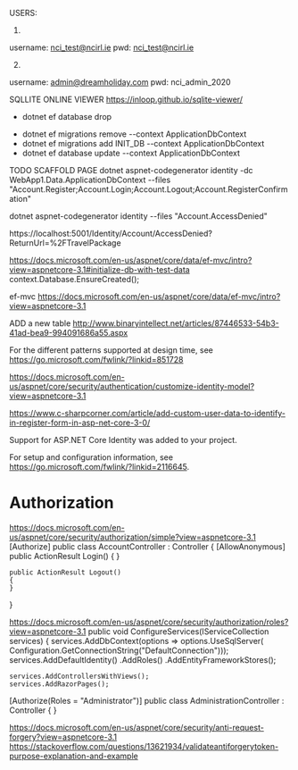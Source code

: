 USERS:

1)
username: nci_test@ncirl.ie
pwd: nci_test@ncirl.ie

2)

username: admin@dreamholiday.com
pwd: nci_admin_2020

SQLLITE ONLINE VIEWER
https://inloop.github.io/sqlite-viewer/

- dotnet ef database drop

* dotnet ef migrations remove --context ApplicationDbContext
* dotnet ef migrations add INIT_DB --context ApplicationDbContext
* dotnet ef database update --context ApplicationDbContext

TODO
SCAFFOLD PAGE
dotnet aspnet-codegenerator identity -dc WebApp1.Data.ApplicationDbContext --files "Account.Register;Account.Login;Account.Logout;Account.RegisterConfirmation"

dotnet aspnet-codegenerator identity --files "Account.AccessDenied"

https://localhost:5001/Identity/Account/AccessDenied?ReturnUrl=%2FTravelPackage

https://docs.microsoft.com/en-us/aspnet/core/data/ef-mvc/intro?view=aspnetcore-3.1#initialize-db-with-test-data
context.Database.EnsureCreated();

ef-mvc
https://docs.microsoft.com/en-us/aspnet/core/data/ef-mvc/intro?view=aspnetcore-3.1

ADD a new table
http://www.binaryintellect.net/articles/87446533-54b3-41ad-bea9-994091686a55.aspx

For the different patterns supported at design time,
see https://go.microsoft.com/fwlink/?linkid=851728

https://docs.microsoft.com/en-us/aspnet/core/security/authentication/customize-identity-model?view=aspnetcore-3.1

https://www.c-sharpcorner.com/article/add-custom-user-data-to-identify-in-register-form-in-asp-net-core-3-0/

Support for ASP.NET Core Identity was added to your project.

For setup and configuration information, see https://go.microsoft.com/fwlink/?linkid=2116645.

# Authorization

https://docs.microsoft.com/en-us/aspnet/core/security/authorization/simple?view=aspnetcore-3.1
[Authorize]
public class AccountController : Controller
{
[AllowAnonymous]
public ActionResult Login()
{
}

    public ActionResult Logout()
    {
    }

}

https://docs.microsoft.com/en-us/aspnet/core/security/authorization/roles?view=aspnetcore-3.1
public void ConfigureServices(IServiceCollection services)
{
services.AddDbContext<ApplicationDbContext>(options =>
options.UseSqlServer(
Configuration.GetConnectionString("DefaultConnection")));
services.AddDefaultIdentity<IdentityUser>()
.AddRoles<IdentityRole>()
.AddEntityFrameworkStores<ApplicationDbContext>();

    services.AddControllersWithViews();
    services.AddRazorPages();

[Authorize(Roles = "Administrator")]
public class AdministrationController : Controller
{
}

https://docs.microsoft.com/en-us/aspnet/core/security/anti-request-forgery?view=aspnetcore-3.1
https://stackoverflow.com/questions/13621934/validateantiforgerytoken-purpose-explanation-and-example
